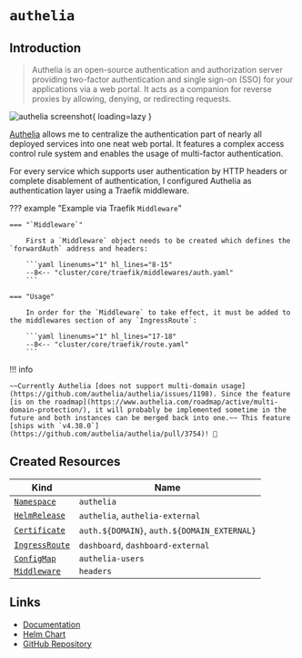 # `authelia`

## Introduction

> Authelia is an open-source authentication and authorization server providing two-factor authentication and single sign-on (SSO) for your applications via a web portal. It acts as a companion for reverse proxies by allowing, denying, or redirecting requests.

![authelia screenshot](/assets/authelia.png){ loading=lazy }

[Authelia](https://www.authelia.com/) allows me to centralize the authentication part of nearly all deployed services into one neat web portal. It features a complex access control rule system and enables the usage of multi-factor authentication.

For every service which supports user authentication by HTTP headers or complete disablement of authentication, I configured Authelia as authentication layer using a Traefik middleware.

??? example "Example via Traefik `Middleware`"

    === "`Middleware`"

        First a `Middleware` object needs to be created which defines the `forwardAuth` address and headers:

        ```yaml linenums="1" hl_lines="8-15"
        --8<-- "cluster/core/traefik/middlewares/auth.yaml"
        ```

    === "Usage"

        In order for the `Middleware` to take effect, it must be added to the middlewares section of any `IngressRoute`:

        ```yaml linenums="1" hl_lines="17-18"
        --8<-- "cluster/core/traefik/route.yaml"
        ```

!!! info

    ~~Currently Authelia [does not support multi-domain usage](https://github.com/authelia/authelia/issues/1198). Since the feature [is on the roadmap](https://www.authelia.com/roadmap/active/multi-domain-protection/), it will probably be implemented sometime in the future and both instances can be merged back into one.~~ This feature [ships with `v4.38.0`](https://github.com/authelia/authelia/pull/3754)! 🎉

## Created Resources

| Kind                                | Name                                        |
| ----------------------------------- | ------------------------------------------- |
| [`Namespace`][ref-namespace]        | `authelia`                                  |
| [`HelmRelease`][ref-helm-release]   | `authelia`, `authelia-external`             |
| [`Certificate`][ref-certificate]    | `auth.${DOMAIN}`, `auth.${DOMAIN_EXTERNAL}` |
| [`IngressRoute`][ref-ingress-route] | `dashboard`, `dashboard-external`           |
| [`ConfigMap`][ref-config-map]       | `authelia-users`                            |
| [`Middleware`][ref-middleware]      | `headers`                                   |

[ref-namespace]: https://kubernetes.io/docs/reference/kubernetes-api/cluster-resources/namespace-v1/
[ref-helm-release]: https://fluxcd.io/docs/components/helm/helmreleases/
[ref-certificate]: https://cert-manager.io/docs/reference/api-docs/#cert-manager.io/v1.Certificate
[ref-ingress-route]: https://doc.traefik.io/traefik/routing/providers/kubernetes-crd/#kind-ingressroute
[ref-config-map]: https://kubernetes.io/docs/reference/kubernetes-api/config-and-storage-resources/config-map-v1/
[ref-middleware]: https://doc.traefik.io/traefik/routing/providers/kubernetes-crd/#kind-middleware

## Links

- [Documentation](https://www.authelia.com/)
- [Helm Chart](https://github.com/authelia/chartrepo/)
- [GitHub Repository](https://github.com/authelia/authelia/)
